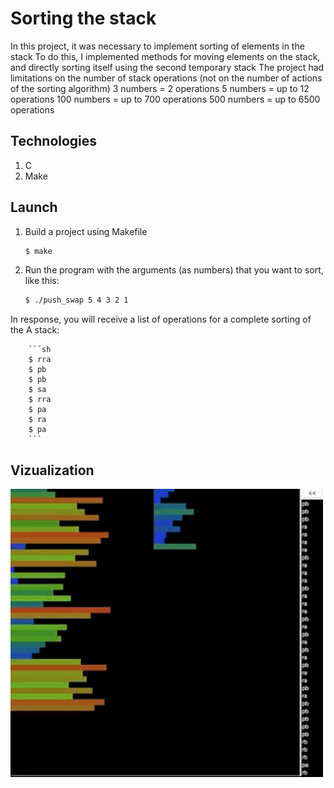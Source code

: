 # Sorting the stack

In this project, it was necessary to implement sorting of elements in the stack
To do this, I implemented methods for moving elements on the stack, and directly sorting itself using the second temporary stack
The project had limitations on the number of stack operations (not on the number of actions of the sorting algorithm)
3 numbers = 2 operations
5 numbers = up to 12 operations
100 numbers = up to 700 operations
500 numbers = up to 6500 operations

## Technologies

1. C
2. Make

## Launch

1. Build a project using Makefile

   ```sh
   $ make
   ```

2. Run the program with the arguments (as numbers) that you want to sort, like this:

   ```sh
   $ ./push_swap 5 4 3 2 1
   ```

  In response, you will receive a list of operations for a complete sorting of the A stack:
  
        ```sh
        $ rra
        $ pb
        $ pb
        $ sa
        $ rra
        $ pa
        $ ra
        $ pa
        ```
    
## Vizualization

  <img src="./screen/visualizer.gif" width="500" alt="vizualize">

